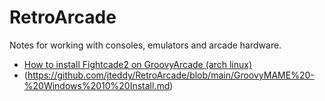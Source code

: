 # RetroArcade
Notes for working with consoles, emulators and arcade hardware.

- [How to install Fightcade2 on GroovyArcade (arch linux)](https://github.com/jteddy/RetroArcade/blob/main/GroovyArcade%20-%20FightCade2%20Install.md)
- (https://github.com/jteddy/RetroArcade/blob/main/GroovyMAME%20-%20Windows%2010%20Install.md)
